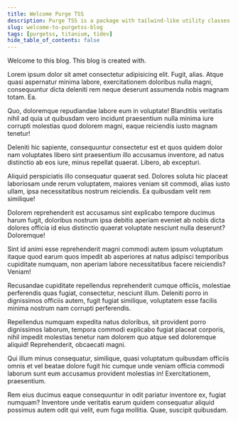 ```yaml
---
title: Welcome Purge TSS
description: Purge TSS is a package with tailwind-like utility classes for Titanium developers who want to easily and quickly create beautifully designed mobile apps.
slug: welcome-to-purgetss-blog
tags: [purgetss, titanium, tidev]
hide_table_of_contents: false
---
```


Welcome to this blog. This blog is created with.

<!--truncate-->

Lorem ipsum dolor sit amet consectetur adipisicing elit. Fugit, alias. Atque quasi aspernatur minima labore, exercitationem doloribus nulla magni, consequuntur dicta deleniti rem neque deserunt assumenda nobis magnam totam. Ea.

Quo, doloremque repudiandae labore eum in voluptate! Blanditiis veritatis nihil ad quia ut quibusdam vero incidunt praesentium nulla minima iure corrupti molestias quod dolorem magni, eaque reiciendis iusto magnam tenetur!

Deleniti hic sapiente, consequuntur consectetur est et quos quidem dolor nam voluptates libero sint praesentium illo accusamus inventore, ad natus distinctio ab eos iure, minus repellat quaerat. Libero, ab excepturi.

Aliquid perspiciatis illo consequatur quaerat sed. Dolores soluta hic placeat laboriosam unde rerum voluptatem, maiores veniam sit commodi, alias iusto ullam, ipsa necessitatibus nostrum reiciendis. Ea quibusdam velit rem similique!

Dolorem reprehenderit est accusamus sint explicabo tempore ducimus harum fugit, doloribus nostrum ipsa debitis aperiam eveniet ab nobis dicta dolores officia id eius distinctio quaerat voluptate nesciunt nulla deserunt? Doloremque!

Sint id animi esse reprehenderit magni commodi autem ipsum voluptatum itaque quod earum quos impedit ab asperiores at natus adipisci temporibus cupiditate numquam, non aperiam labore necessitatibus facere reiciendis? Veniam!

Recusandae cupiditate repellendus reprehenderit cumque officiis, molestiae perferendis quas fugiat, consectetur, nesciunt illum. Deleniti porro in dignissimos officiis autem, fugit fugiat similique, voluptatem esse facilis minima nostrum nam corrupti perferendis.

Repellendus numquam expedita natus doloribus, sit provident porro dignissimos laborum, tempora commodi explicabo fugiat placeat corporis, nihil impedit molestias tenetur nam dolorem quo atque sed doloremque aliquid! Reprehenderit, obcaecati magni.

Qui illum minus consequatur, similique, quasi voluptatum quibusdam officiis omnis et vel beatae dolore fugit hic cumque unde veniam officia commodi laborum sunt eum accusamus provident molestias in! Exercitationem, praesentium.

Rem eius ducimus eaque consequuntur in odit pariatur inventore ex, fugiat numquam? Inventore unde veritatis earum quidem consequatur aliquid possimus autem odit qui velit, eum fuga mollitia. Quae, suscipit quibusdam.
